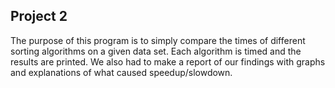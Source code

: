 Project 2
---------

The purpose of this program is to simply compare the times of different sorting algorithms on a given data set.
Each algorithm is timed and the results are printed.
We also had to make a report of our findings with graphs and explanations of what caused speedup/slowdown.
